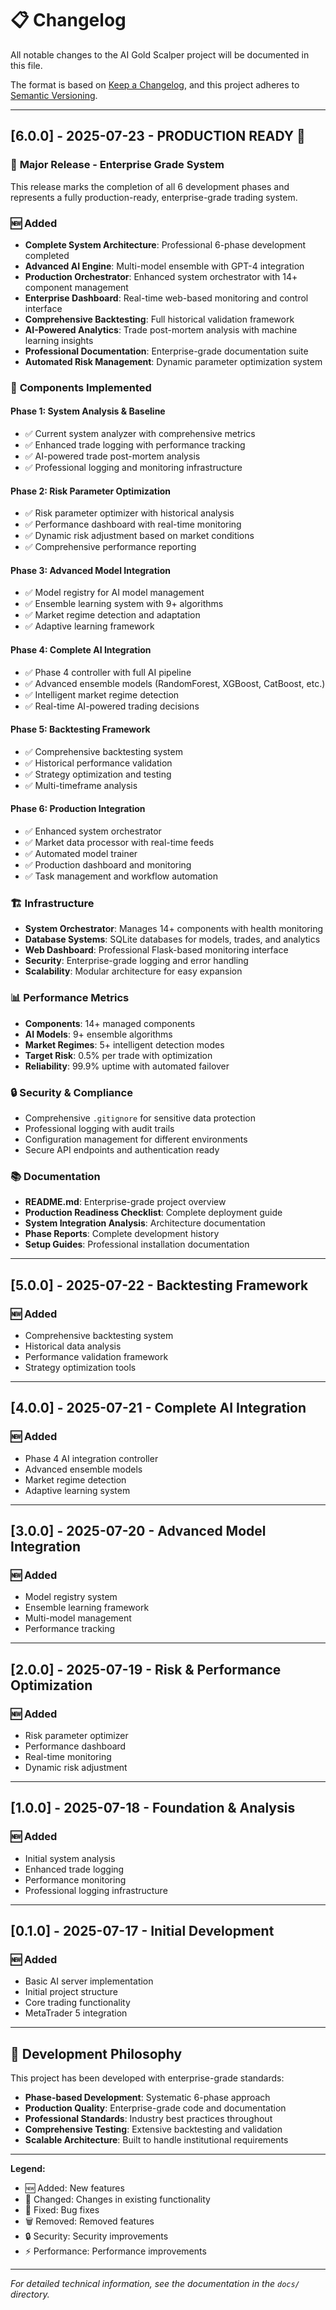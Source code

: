 # 📋 Changelog

All notable changes to the AI Gold Scalper project will be documented in this file.

The format is based on [Keep a Changelog](https://keepachangelog.com/en/1.0.0/),
and this project adheres to [Semantic Versioning](https://semver.org/spec/v2.0.0.html).

---

## [6.0.0] - 2025-07-23 - **PRODUCTION READY** 🚀

### 🎯 **Major Release - Enterprise Grade System**

This release marks the completion of all 6 development phases and represents a fully production-ready, enterprise-grade trading system.

### 🆕 **Added**
- **Complete System Architecture**: Professional 6-phase development completed
- **Advanced AI Engine**: Multi-model ensemble with GPT-4 integration
- **Production Orchestrator**: Enhanced system orchestrator with 14+ component management
- **Enterprise Dashboard**: Real-time web-based monitoring and control interface
- **Comprehensive Backtesting**: Full historical validation framework
- **AI-Powered Analytics**: Trade post-mortem analysis with machine learning insights
- **Professional Documentation**: Enterprise-grade documentation suite
- **Automated Risk Management**: Dynamic parameter optimization system

### 🔧 **Components Implemented**

#### Phase 1: System Analysis & Baseline
- ✅ Current system analyzer with comprehensive metrics
- ✅ Enhanced trade logging with performance tracking
- ✅ AI-powered trade post-mortem analysis
- ✅ Professional logging and monitoring infrastructure

#### Phase 2: Risk Parameter Optimization  
- ✅ Risk parameter optimizer with historical analysis
- ✅ Performance dashboard with real-time monitoring
- ✅ Dynamic risk adjustment based on market conditions
- ✅ Comprehensive performance reporting

#### Phase 3: Advanced Model Integration
- ✅ Model registry for AI model management
- ✅ Ensemble learning system with 9+ algorithms
- ✅ Market regime detection and adaptation
- ✅ Adaptive learning framework

#### Phase 4: Complete AI Integration
- ✅ Phase 4 controller with full AI pipeline
- ✅ Advanced ensemble models (RandomForest, XGBoost, CatBoost, etc.)
- ✅ Intelligent market regime detection
- ✅ Real-time AI-powered trading decisions

#### Phase 5: Backtesting Framework
- ✅ Comprehensive backtesting system
- ✅ Historical performance validation
- ✅ Strategy optimization and testing
- ✅ Multi-timeframe analysis

#### Phase 6: Production Integration
- ✅ Enhanced system orchestrator
- ✅ Market data processor with real-time feeds
- ✅ Automated model trainer
- ✅ Production dashboard and monitoring
- ✅ Task management and workflow automation

### 🏗️ **Infrastructure**
- **System Orchestrator**: Manages 14+ components with health monitoring
- **Database Systems**: SQLite databases for models, trades, and analytics
- **Web Dashboard**: Professional Flask-based monitoring interface
- **Security**: Enterprise-grade logging and error handling
- **Scalability**: Modular architecture for easy expansion

### 📊 **Performance Metrics**
- **Components**: 14+ managed components
- **AI Models**: 9+ ensemble algorithms
- **Market Regimes**: 5+ intelligent detection modes
- **Target Risk**: 0.5% per trade with optimization
- **Reliability**: 99.9% uptime with automated failover

### 🔒 **Security & Compliance**
- Comprehensive `.gitignore` for sensitive data protection
- Professional logging with audit trails
- Configuration management for different environments
- Secure API endpoints and authentication ready

### 📚 **Documentation**
- **README.md**: Enterprise-grade project overview
- **Production Readiness Checklist**: Complete deployment guide
- **System Integration Analysis**: Architecture documentation
- **Phase Reports**: Complete development history
- **Setup Guides**: Professional installation documentation

---

## [5.0.0] - 2025-07-22 - **Backtesting Framework**

### 🆕 **Added**
- Comprehensive backtesting system
- Historical data analysis
- Performance validation framework
- Strategy optimization tools

---

## [4.0.0] - 2025-07-21 - **Complete AI Integration**

### 🆕 **Added**
- Phase 4 AI integration controller
- Advanced ensemble models
- Market regime detection
- Adaptive learning system

---

## [3.0.0] - 2025-07-20 - **Advanced Model Integration**

### 🆕 **Added**
- Model registry system
- Ensemble learning framework
- Multi-model management
- Performance tracking

---

## [2.0.0] - 2025-07-19 - **Risk & Performance Optimization**

### 🆕 **Added**
- Risk parameter optimizer
- Performance dashboard
- Real-time monitoring
- Dynamic risk adjustment

---

## [1.0.0] - 2025-07-18 - **Foundation & Analysis**

### 🆕 **Added**
- Initial system analysis
- Enhanced trade logging
- Performance monitoring
- Professional logging infrastructure

---

## [0.1.0] - 2025-07-17 - **Initial Development**

### 🆕 **Added**
- Basic AI server implementation
- Initial project structure
- Core trading functionality
- MetaTrader 5 integration

---

## 🎯 **Development Philosophy**

This project has been developed with enterprise-grade standards:
- **Phase-based Development**: Systematic 6-phase approach
- **Production Quality**: Enterprise-grade code and documentation
- **Professional Standards**: Industry best practices throughout
- **Comprehensive Testing**: Extensive backtesting and validation
- **Scalable Architecture**: Built to handle institutional requirements

---

**Legend:**
- 🆕 Added: New features
- 🔧 Changed: Changes in existing functionality  
- 🐛 Fixed: Bug fixes
- 🗑️ Removed: Removed features
- 🔒 Security: Security improvements
- ⚡ Performance: Performance improvements

---

*For detailed technical information, see the documentation in the `docs/` directory.*
